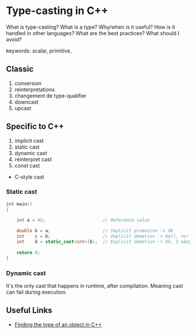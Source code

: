 # Type-casting in C++
What is type-casting?
What is a type?
Why/when is it useful?
How is it handled in other languages?
What are the best practices?
What should I avoid?

keywords: scalar, primitive, 

## Classic
1. conversion
2. reinterpretations
3. changement de type-qualifier
4. downcast
5. upcast

## Specific to C++
1. implicit cast
2. static cast
3. dynamic cast
4. reinterpret cast
5. const cast
- C-style cast


### Static cast
```C++
int main()
{
    
    int a = 42;                      // Reference value

    double b = a;                    // Implicit promotion -> OK
    int    c = b;                    // Implicit demotion -> Hell, no!
    int    d = static_cast<int>(b);  // Explicit demotion -> Ok, I obey
    
    return 0;
}

```

### Dynamic cast
It's the only cast that happens in runtime, after compilation. Meaning cast can fail during execution. 

## Useful Links
- [Finding the type of an object in C++](https://stackoverflow.com/questions/351845/finding-the-type-of-an-object-in-c)